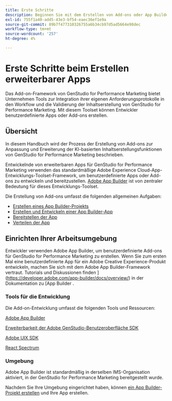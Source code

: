 ```yaml
---
title: Erste Schritte
description: Beginnen Sie mit dem Erstellen von Add-ons oder App Builder-Apps, die GenStudio for Performance Marketing erweitern.
exl-id: 755f1a40-add5-43e3-bf54-eaec36ef1e9a
source-git-commit: 89b7f477310326755a6b34cb97d5ad5664e98dec
workflow-type: tm+mt
source-wordcount: '257'
ht-degree: 4%

---
```


# Erste Schritte beim Erstellen erweiterbarer Apps

Das Add-on-Framework von GenStudio for Performance Marketing bietet Unternehmen Tools zur Integration ihrer eigenen Anforderungsprotokolle in den Workflow und die Validierung der Inhaltserstellung von GenStudio for Performance Marketing. Mit diesem Toolset können Entwickler benutzerdefinierte Apps oder Add-ons erstellen.

## Übersicht

In diesem Handbuch wird der Prozess der Erstellung von Add-ons zur Anpassung und Erweiterung der KI-basierten Inhaltserstellungsfunktionen von GenStudio for Performance Marketing beschrieben.

Entwickelnde von erweiterbaren Apps für GenStudio for Performance Marketing verwenden das standardmäßige Adobe Experience Cloud-App-Entwicklungs-Toolset-Framework, um benutzerdefinierte Apps oder Add-ons zu entwickeln und bereitzustellen. [Adobe App Builder](https://developer.adobe.com/app-builder/) ist von zentraler Bedeutung für dieses Entwicklungs-Toolset.

Die Erstellung von Add-ons umfasst die folgenden allgemeinen Aufgaben:

* [Erstellen eines App Builder-Projekts](create-project.md)
* [Erstellen und Entwickeln einer App Builder-App](create-app.md)
* [Bereitstellen der App](deploy-app.md)
* [Verteilen der App](distribute-app.md)

## Einrichten Ihrer Arbeitsumgebung

Entwickler verwenden Adobe App Builder, um benutzerdefinierte Add-ons für GenStudio for Performance Marketing zu erstellen. Wenn Sie zum ersten Mal eine benutzerdefinierte App für ein Adobe Creative Experience-Produkt entwickeln, machen Sie sich mit dem Adobe App Builder-Framework vertraut. Tutorials und Diskussionen finden ](https://developer.adobe.com/app-builder/docs/overview/) in der Dokumentation zu [App Builder .

### Tools für die Entwicklung

Die Add-on-Entwicklung umfasst die folgenden Tools und Ressourcen:

[Adobe App Builder](https://developer.adobe.com/app-builder/)

[Erweiterbarkeit der Adobe GenStudio-Benutzeroberfläche SDK](https://github.com/adobe/genstudio-uix-sdk)

[Adobe UIX SDK](https://github.com/adobe/uix-sdk)

[React Spectrum](https://react-spectrum.adobe.com/react-spectrum/getting-started.html)

### Umgebung

Adobe App Builder ist standardmäßig in derselben IMS-Organisation aktiviert, in der GenStudio for Performance Marketing bereitgestellt wurde.

Nachdem Sie Ihre Umgebung eingerichtet haben, können [ein App Builder-Projekt erstellen](create-project.md) und Ihre App erstellen.
